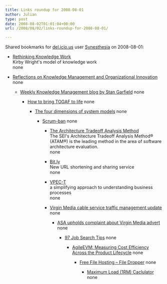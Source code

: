 ```yaml
---
title: Links roundup for 2008-08-01
author: Julian
type: post
date: 2008-08-02T01:01:04+00:00
url: /2008/08/02/links-roundup-for-2008-08-01/

---
```

Shared bookmarks for [del.icio.us][1] user [Synesthesia][2] on 2008-08-01:

  * [Rethinking Knowledge Work][3]  
    Kirby Wright's model of knowledge work  
    none
  * [Reflections on Knowledge Management and Organizational Innovation][4] 
    none</li> 
    
      * [Weekly Knowledge Management blog by Stan Garfield][5] 
        none</li> 
        
          * [How to bring TOGAF to life][6] 
            none</li> 
            
              * [The four dimensions of system models][7] 
                none</li> 
                
                  * [Scrum-ban][8] 
                    none</li> 
                    
                      * [The Architecture Tradeoff Analysis Method][9]  
                        The SEI's Architecture Tradeoff Analysis Method&reg; (ATAM&reg;) is the leading method in the area of software architecture evaluation.  
                        none
                      * [Bit.ly][10]  
                        New URL shortening and sharing service  
                        none
                      * [VPEC-T][11]  
                        a simplifying approach to understanding business processes  
                        none
                      * [Virgin Media cable service traffic management update][12] 
                        none</li> 
                        
                          * [ASA upholds complaint about Virgin Media advert][13] 
                            none</li> 
                            
                              * [97 Job Search Tips][14] 
                                none</li> 
                                
                                  * [AgileEVM: Measuring Cost Efficiency Across the Product Lifecycle][15] 
                                    none</li> 
                                    
                                      * [Free File Hosting &#8211; File Dropper][16] 
                                        none</li> 
                                        
                                          * [Maximum Load (1RM) Caclulator][17] 
                                            none</li> </ul>

 [1]: http://del.icio.us/
 [2]: http://del.icio.us/synesthesia
 [3]: http://www.knowledgeresources.ca/Knowledge_Resources/PKM_Model.html
 [4]: http://reflectionskmoi.blogspot.com/
 [5]: http://www.communities.hp.com/online/blogs/garfield/
 [6]: http://togaforblunder.blogspot.com/
 [7]: http://www.ibm.com/developerworks/rational/library/nov06/ferm
 [8]: http://leansoftwareengineering.com/ksse/scrum-ban
 [9]: http://www.sei.cmu.edu/activities/architecture/ata_method.html
 [10]: http://www.readwriteweb.com/archives/bitly_alternative_to_tinyurl.php
 [11]: http://vpect.scribblewiki.com/Complexity_Article
 [12]: http://www.thinkbroadband.com/news/3563-virgin-media-cable-service-traffic-management-update.html
 [13]: http://www.thinkbroadband.com/news/3605-asa-upholds-complaint-about-virgin-media-advert.html
 [14]: http://www.97-job-search-tips.com/
 [15]: http://www.infoq.com/articles/agile-evm
 [16]: http://www.filedropper.com/
 [17]: http://www.brianmac.co.uk/maxload.htm